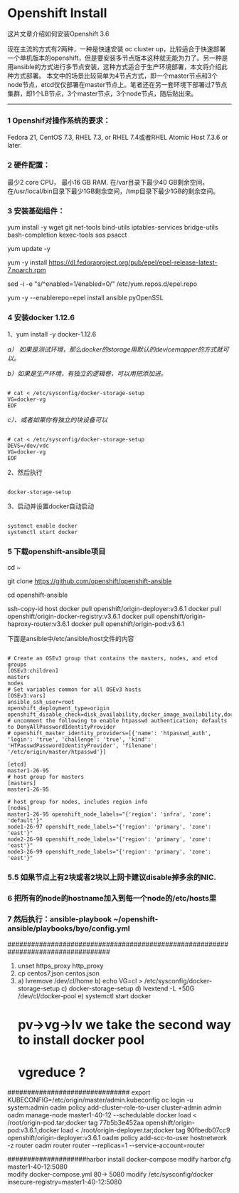 # Openshift Install

这片文章介绍如何安装Openshift 3.6

现在主流的方式有2两种，一种是快速安装 oc cluster up，比较适合于快速部署一个单机版本的openshift，但是要安装多节点版本这种就无能为力了。另一种是用ansible的方式进行多节点安装，这种方式适合于生产环境部署，本文将介绍此种方式部署。
本文中的场景比较简单为4节点方式，即一个master节点和3个node节点，etcd仅仅部署在master节点上。笔者还在另一套环境下部署过7节点集群，即1个LB节点，3个master节点，3个node节点，随后贴出来。

---
### 1 Openshif对操作系统的要求：
Fedora 21, CentOS 7.3, RHEL 7.3, or RHEL 7.4或者RHEL Atomic Host 7.3.6 or later.

### 2 硬件配置：
最少2 core CPU， 最小16 GB RAM. 在/var目录下最少40 GB剩余空间，在/usr/local/bin目录下最少1GB剩余空间，/tmp目录下最少1GB的剩余空间。

### 3 安装基础组件：
yum install -y wget git net-tools bind-utils iptables-services bridge-utils bash-completion kexec-tools sos psacct

yum update -y

yum -y install https://dl.fedoraproject.org/pub/epel/epel-release-latest-7.noarch.rpm 

sed -i -e "s/^enabled=1/enabled=0/" /etc/yum.repos.d/epel.repo

yum -y --enablerepo=epel install ansible pyOpenSSL

### 4 安装docker 1.12.6
1、yum install -y docker-1.12.6

*a） 如果是测试环境，那么docker的storage用默认的devicemapper的方式就可以。*

*b）如果是生产环境，有独立的逻辑卷，可以用把添加进。*
<pre><code>
# cat <<EOF > /etc/sysconfig/docker-storage-setup
VG=docker-vg
EOF
</pre></code>

*c）、或者如果你有独立的块设备可以*
<pre><code>
# cat <<EOF > /etc/sysconfig/docker-storage-setup
DEVS=/dev/vdc
VG=docker-vg
EOF
</pre></code>

2、然后执行
<pre><code>
docker-storage-setup
</pre></code>

3、启动并设置docker自动启动
<pre><code>
systemct enable docker
systemctl start docker
</pre></code>

### 5 下载openshift-ansible项目
cd ~

git clone https://github.com/openshift/openshift-ansible

cd openshift-ansible

ssh-copy-id host
  docker pull openshift/origin-deployer:v3.6.1 
  docker pull openshift/origin-docker-registry:v3.6.1
  docker pull openshift/origin-haproxy-router:v3.6.1
  docker pull openshift/origin-pod:v3.6.1

下面是ansible中/etc/ansible/host文件的内容
<pre><code>
# Create an OSEv3 group that contains the masters, nodes, and etcd groups
[OSEv3:children]
masters
nodes
# Set variables common for all OSEv3 hosts
[OSEv3:vars]
ansible_ssh_user=root
openshift_deployment_type=origin
openshift_disable_check=disk_availability,docker_image_availability,docker_storage
# uncomment the following to enable htpasswd authentication; defaults to DenyAllPasswordIdentityProvider
# openshift_master_identity_providers=[{'name': 'htpasswd_auth', 'login': 'true', 'challenge': 'true', 'kind':  'HTPasswdPasswordIdentityProvider', 'filename': '/etc/origin/master/htpasswd'}]
	
[etcd]
master1-26-95
# host group for masters
[masters]
master1-26-95

# host group for nodes, includes region info
[nodes]
master1-26-95 openshift_node_labels="{'region': 'infra', 'zone': 'default'}"
node1-26-97 openshift_node_labels="{'region': 'primary', 'zone': 'east'}"
node2-26-98 openshift_node_labels="{'region': 'primary', 'zone': 'east'}"
node3-26-99 openshift_node_labels="{'region': 'primary', 'zone': 'east'}"
</pre></code>

### 5.5 如果节点上有2块或者2块以上网卡建议disable掉多余的NIC.

### 6 把所有的node的hostname加入到每一个node的/etc/hosts里

### 7 然后执行：ansible-playbook ~/openshift-ansible/playbooks/byo/config.yml



##################################################################################
1. unset https_proxy http_proxy
2. cp centos7.json centos.json
3. a) lvremove /dev/cl/home
   b) echo VG=cl > /etc/sysconfig/docker-storage-setup
   c) docker-storage-setup
   d) lvextend -L +50G /dev/cl/docker-pool
   e) systemctl start docker
   # pv->vg->lv we take the second way to install docker pool
   # vgreduce ?

###############################
export KUBECONFIG=/etc/origin/master/admin.kubeconfig 
oc login -u system:admin 
oadm policy add-cluster-role-to-user cluster-admin admin 
oadm manage-node master1-40-12 --schedulable 
docker load < /root/origin-pod.tar;docker tag 77b5b3e452aa openshift/origin-pod:v3.6.1;docker load < /root/origin-deployer.tar;docker tag 90fbedb07cc9 openshift/origin-deployer:v3.6.1 
oadm policy add-scc-to-user hostnetwork -z router 
oadm router router --replicas=1 --service-account=router 

####################harbor
install docker-compose 
modify harbor.cfg master1-40-12:5080  
modify docker-compose.yml  80-> 5080 
modify /etc/sysconfig/docker insecure-registry=master1-40-12:5080 



